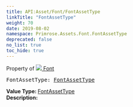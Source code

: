 ```yaml
---
title: API:Asset/Font/FontAssetType
linkTitle: "FontAssetType"
weight: 70
date: 2019-08-02
namespace: Primrose.Assets.Font.FontAssetType
deprecated: false
no_list: true
toc_hide: true
---
```

Property of <a href="/docs/api-reference/Class/Font"><img src="/icons/silk/default.png"/>&nbsp;Font</a>
<pre class="method-declaration">
FontAssetType: <a class="type" href="/docs/api-reference/Misc/FontAssetType">FontAssetType</a></pre>
<b>Value Type: </b>
<a class="type" href="/docs/api-reference/Misc/FontAssetType">FontAssetType</a>
<br/>
<b>Description: </b>